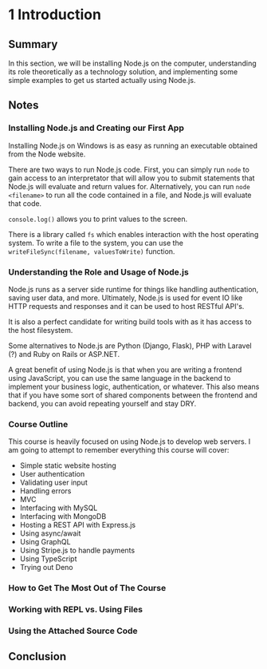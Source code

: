 # 1 Introduction

## Summary

In this section, we will be installing Node.js on the computer, understanding its role theoretically as a technology solution, and implementing some simple examples to get us started actually using Node.js.

## Notes

### Installing Node.js and Creating our First App

Installing Node.js on Windows is as easy as running an executable obtained from the Node website.

There are two ways to run Node.js code. First, you can simply run `node` to gain access to an interpretator that will allow you to submit statements that Node.js will evaluate and return values for. Alternatively, you can run `node <filename>` to run all the code contained in a file, and Node.js will evaluate that code.

`console.log()` allows you to print values to the screen.

There is a library called `fs` which enables interaction with the host operating system. To write a file to the system, you can use the `writeFileSync(filename, valuesToWrite)` function.

### Understanding the Role and Usage of Node.js

Node.js runs as a server side runtime for things like handling authentication, saving user data, and more. Ultimately, Node.js is used for event IO like HTTP requests and responses and it can be used to host RESTful API's.

It is also a perfect candidate for writing build tools with as it has access to the host filesystem.

Some alternatives to Node.js are Python (Django, Flask), PHP with Laravel (?) and Ruby on Rails or ASP.NET.

A great benefit of using Node.js is that when you are writing a frontend using JavaScript, you can use the same language in the backend to implement your business logic, authentication, or whatever. This also means that if you have some sort of shared components between the frontend and backend, you can avoid repeating yourself and stay DRY.

### Course Outline

This course is heavily focused on using Node.js to develop web servers. I am going to attempt to remember everything this course will cover:

- Simple static website hosting
- User authentication
- Validating user input
- Handling errors
- MVC
- Interfacing with MySQL
- Interfacing with MongoDB
- Hosting a REST API with Express.js
- Using async/await
- Using GraphQL
- Using Stripe.js to handle payments
- Using TypeScript
- Trying out Deno

### How to Get The Most Out of The Course

### Working with REPL vs. Using Files

### Using the Attached Source Code

## Conclusion
